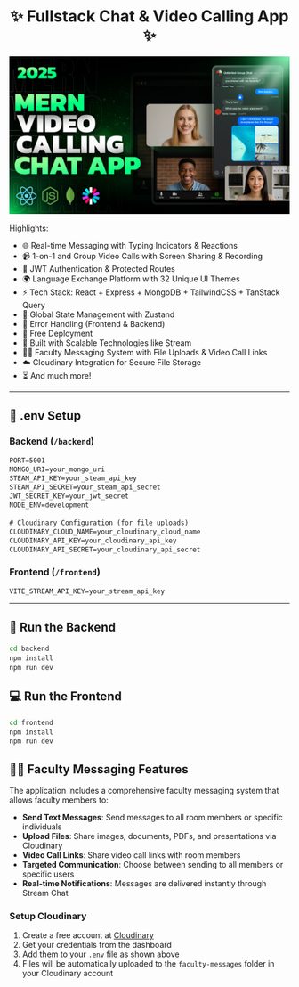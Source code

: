 <h1 align="center">✨ Fullstack Chat & Video Calling App ✨</h1>

![Demo App](/frontend/public/screenshot-for-readme.png)

Highlights:

- 🌐 Real-time Messaging with Typing Indicators & Reactions
- 📹 1-on-1 and Group Video Calls with Screen Sharing & Recording
- 🔐 JWT Authentication & Protected Routes
- 🌍 Language Exchange Platform with 32 Unique UI Themes
- ⚡ Tech Stack: React + Express + MongoDB + TailwindCSS + TanStack Query
- 🧠 Global State Management with Zustand
- 🚨 Error Handling (Frontend & Backend)
- 🚀 Free Deployment
- 🎯 Built with Scalable Technologies like Stream
- 👨‍🏫 Faculty Messaging System with File Uploads & Video Call Links
- ☁️ Cloudinary Integration for Secure File Storage
- ⏳ And much more!

---

## 🧪 .env Setup

### Backend (`/backend`)

```
PORT=5001
MONGO_URI=your_mongo_uri
STEAM_API_KEY=your_steam_api_key
STEAM_API_SECRET=your_steam_api_secret
JWT_SECRET_KEY=your_jwt_secret
NODE_ENV=development

# Cloudinary Configuration (for file uploads)
CLOUDINARY_CLOUD_NAME=your_cloudinary_cloud_name
CLOUDINARY_API_KEY=your_cloudinary_api_key
CLOUDINARY_API_SECRET=your_cloudinary_api_secret
```

### Frontend (`/frontend`)

```
VITE_STREAM_API_KEY=your_stream_api_key
```

---

## 🔧 Run the Backend

```bash
cd backend
npm install
npm run dev
```

## 💻 Run the Frontend

```bash
cd frontend
npm install
npm run dev
```

## 👨‍🏫 Faculty Messaging Features

The application includes a comprehensive faculty messaging system that allows faculty members to:

- **Send Text Messages**: Send messages to all room members or specific individuals
- **Upload Files**: Share images, documents, PDFs, and presentations via Cloudinary
- **Video Call Links**: Share video call links with room members
- **Targeted Communication**: Choose between sending to all members or specific users
- **Real-time Notifications**: Messages are delivered instantly through Stream Chat

### Setup Cloudinary

1. Create a free account at [Cloudinary](https://cloudinary.com/)
2. Get your credentials from the dashboard
3. Add them to your `.env` file as shown above
4. Files will be automatically uploaded to the `faculty-messages` folder in your Cloudinary account
